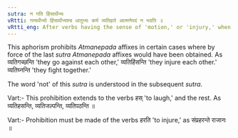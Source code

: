 ```yaml
---
sutra: न गति हिंसार्थेभ्यः
vRtti: गत्यर्थेभ्यो हिंसार्थेभ्यश्च धातुभ्यः कर्म व्यतिहारे आत्मनेपदं न भवति ॥
vRtti_eng: After verbs having the sense of 'motion,' or 'injury,' when expressing interchange of action, the _Atmanepada_ affixes are not used.
---
```

This aphorism prohibits _Atmanepada_ affixes in certain cases where by force of the last _sutra_ _Atmanepada_ affixes would have been obtained. As व्यतिगच्छन्ति 'they go against each other,' व्यतिहिंसन्ति 'they injure each other.' व्यतिघ्नन्ति 'they fight together.'

The word 'not' of this _sutra_ is understood in the subsequent _sutra_.

Vart:- This prohibition extends to the verbs हस् 'to laugh,' and the rest. As व्यतिहसन्ति, व्यतिजल्पन्ति, व्यतिपठन्ति ॥

Vart:- Prohibition must be made of the verbs हरति 'to injure,' as संप्रहरन्ते राजानः ॥
